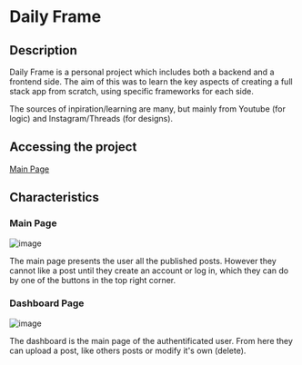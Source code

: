 # Daily Frame

## Description

Daily Frame is a personal project which includes both a backend and a frontend side. 
The aim of this was to learn the key aspects of creating a full stack app from scratch, using specific frameworks for each side.

The sources of inpiration/learning are many, but mainly from Youtube (for logic) and Instagram/Threads (for designs).

## Accessing the project

[Main Page](https://forestgreen-quetzal-478613.hostingersite.com/)

## Characteristics

### Main Page

![image](https://github.com/user-attachments/assets/d9e42323-2be7-4082-a2f6-727b3b7bf080)

The main page presents the user all the published posts. However they cannot like a post until they create an account or log in, 
which they can do by one of the buttons in the top right corner.

### Dashboard Page

![image](https://github.com/user-attachments/assets/3b4c05ec-d036-44ab-b94f-002a5ef3bac7)

The dashboard is the main page of the authentificated user. From here they can upload a post, like others posts or modify it's own (delete).


